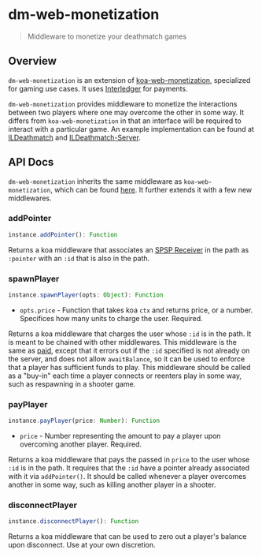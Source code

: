 # dm-web-monetization
> Middleware to monetize your deathmatch games

## Overview
`dm-web-monetization` is an extension of [koa-web-monetization](https://github.com/interledgerjs/koa-web-monetization), specialized for gaming use cases. It uses [Interledger](https://interledger.org) for payments.

`dm-web-monetization` provides middleware to monetize the interactions between two players where one may overcome the other in some way. It differs from `koa-web-monetization` in that an interface will be required to interact with a particular game. An example implementation can be found at [ILDeathmatch](https://github.com/njlie/ILDeathmatch) and [ILDeathmatch-Server](https://github.com/njlie/ILDeathmatch-Server).

## API Docs

`dm-web-monetization` inherits the same middleware as `koa-web-monetization`, which can be found [here](https://github.com/interledgerjs/koa-web-monetization#api-docs). It further extends it with a few new middlewares.

### addPointer
```ts
instance.addPointer(): Function
```

Returns a koa middleware that associates an [SPSP Receiver](https://github.com/interledgerjs/ilp-protocol-spsp) in the path as `:pointer` with an `:id` that is also in the path.

### spawnPlayer
```ts
instance.spawnPlayer(opts: Object): Function
```
- `opts.price` - Function that takes koa `ctx` and returns price, or a number. Specifices how many units to charge the user. Required.

Returns a koa middleware that charges the user whose `:id` is in the path. It is meant to be chained with other middlewares. This middleware is the same as [paid](https://github.com/interledgerjs/koa-web-monetization#paid), except that it errors out if the `:id` specified is not already on the server, and does not allow `awaitBalance`, so it can be used to enforce that a player has sufficient funds to play. This middleware should be called as a "buy-in" each time a player connects or reenters play in some way, such as respawning in a shooter game.

### payPlayer
```ts
instance.payPlayer(price: Number): Function
```
- `price` - Number representing the amount to pay a player upon overcoming another player. Required.

Returns a koa middleware that pays the passed in `price` to the user whose `:id` is in the path. It requires that the `:id` have a pointer already associated with it via `addPointer()`. It should be called whenever a player overcomes another in some way, such as killing another player in a shooter.

### disconnectPlayer
```ts
instance.disconnectPlayer(): Function
```
Returns a koa middleware that can be used to zero out a player's balance upon disconnect. Use at your own discretion.
